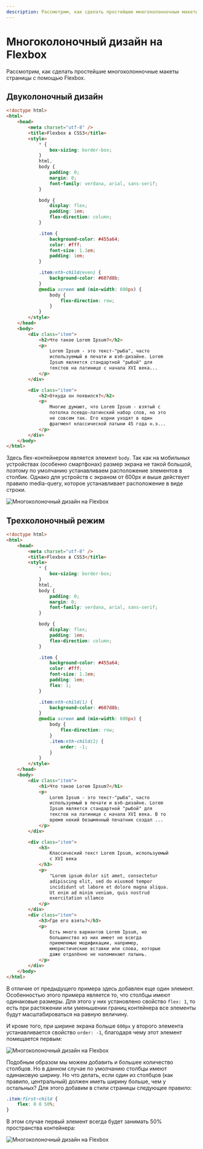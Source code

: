 ```yaml
---
description: Рассмотрим, как сделать простейшие многоколонночные макеты страницы с помощью Flexbox
---
```


# Многоколоночный дизайн на Flexbox

Рассмотрим, как сделать простейшие многоколонночные макеты страницы с помощью Flexbox.

## Двуколоночный дизайн

```html
<!doctype html>
<html>
    <head>
        <meta charset="utf-8" />
        <title>Flexbox в CSS3</title>
        <style>
            * {
                box-sizing: border-box;
            }
            html,
            body {
                padding: 0;
                margin: 0;
                font-family: verdana, arial, sans-serif;
            }

            body {
                display: flex;
                padding: 1em;
                flex-direction: column;
            }

            .item {
                background-color: #455a64;
                color: #fff;
                font-size: 1.1em;
                padding: 1em;
            }

            .item:nth-child(even) {
                background-color: #607d8b;
            }
            @media screen and (min-width: 600px) {
                body {
                    flex-direction: row;
                }
            }
        </style>
    </head>
    <body>
        <div class="item">
            <h2>Что такое Lorem Ipsum?</h2>
            <p>
                Lorem Ipsum - это текст-"рыба", часто
                используемый в печати и вэб-дизайне. Lorem
                Ipsum является стандартной "рыбой" для
                текстов на латинице с начала XVI века...
            </p>
        </div>

        <div class="item">
            <h2>Откуда он появился?</h2>
            <p>
                Многие думают, что Lorem Ipsum - взятый с
                потолка псевдо-латинский набор слов, но это
                не совсем так. Его корни уходят в один
                фрагмент классической латыни 45 года н.э...
            </p>
        </div>
    </body>
</html>
```

Здесь flex-контейнером является элемент `body`. Так как на мобильных устройствах (особенно смартфонах) размер экрана не такой большой, поэтому по умолчанию устанавливаем расположение элементов в столбик. Однако для устройств с экраном от 600рх и выше действует правило media-query, которое устанавливает расположение в виде строки.

![Многоколоночный дизайн на Flexbox](flex-9-1.png)

## Трехколоночный режим

```html
<!doctype html>
<html>
    <head>
        <meta charset="utf-8" />
        <title>Flexbox в CSS3</title>
        <style>
            * {
                box-sizing: border-box;
            }
            html,
            body {
                padding: 0;
                margin: 0;
                font-family: verdana, arial, sans-serif;
            }

            body {
                display: flex;
                padding: 1em;
                flex-direction: column;
            }

            .item {
                background-color: #455a64;
                color: #fff;
                font-size: 1.1em;
                padding: 1em;
                flex: 1;
            }

            .item:nth-child(1) {
                background-color: #607d8b;
            }
            @media screen and (min-width: 600px) {
                body {
                    flex-direction: row;
                }
                .item:nth-child(2) {
                    order: -1;
                }
            }
        </style>
    </head>
    <body>
        <div class="item">
            <h1>Что такое Lorem Ipsum?</h1>
            <p>
                Lorem Ipsum - это текст-"рыба", часто
                используемый в печати и вэб-дизайне. Lorem
                Ipsum является стандартной "рыбой" для
                текстов на латинице с начала XVI века. В то
                время некий безымянный печатник создал ...
            </p>
        </div>

        <div class="item">
            <h3>
                Классический текст Lorem Ipsum, используемый
                с XVI века
            </h3>
            <p>
                "Lorem ipsum dolor sit amet, consectetur
                adipiscing elit, sed do eiusmod tempor
                incididunt ut labore et dolore magna aliqua.
                Ut enim ad minim veniam, quis nostrud
                exercitation ullamco
            </p>
        </div>
        <div class="item">
            <h3>Где его взять?</h3>
            <p>
                Есть много вариантов Lorem Ipsum, но
                большинство из них имеет не всегда
                приемлемые модификации, например,
                юмористические вставки или слова, которые
                даже отдалённо не напоминают латынь.
            </p>
        </div>
    </body>
</html>
```

В отличие от предыдущего примера здесь добавлен еще один элемент. Особенностью этого примера является то, что столбцы имеют одинаковые размеры. Для этого у них установлено свойство `flex: 1`, то есть при растяжении или уменьшении границ контейнера все элементы будут масштабироваться на равную величину.

И кроме того, при ширине экрана больше `600px` у второго элемента устанавливается свойство `order: -1`, благодаря чему этот элемент помещается первым:

![Многоколоночный дизайн на Flexbox](flex-9-2.png)

Подобным образом мы можем добавить и большее количество столбцов. Но в данном случае по умолчанию столбцы имеют одинаковую ширину. Но что делать, если один из столбцов (как правило, центральный) должен иметь ширину больше, чем у остальных? Для этого добавим в стили страницы следующее правило:

```css
.item:first-child {
    flex: 0 0 50%;
}
```

В этом случае первый элемент всегда будет занимать 50% пространства контейнера:

![Многоколоночный дизайн на Flexbox](flex-9-3.png)
